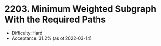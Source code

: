 # 2203. Minimum Weighted Subgraph With the Required Paths
- Difficulty: Hard
- Acceptance: 31.2% (as of 2022-03-14)
